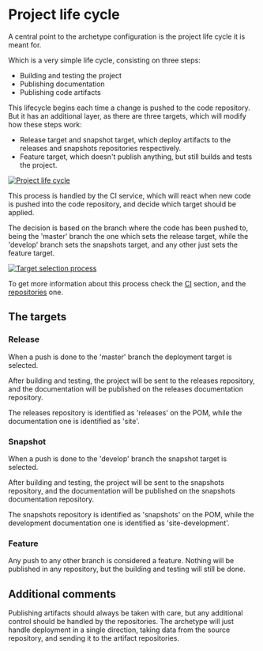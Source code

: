 # Project life cycle

A central point to the archetype configuration is the project life cycle it is meant for.

Which is a very simple life cycle, consisting on three steps:

- Building and testing the project
- Publishing documentation
- Publishing code artifacts

This lifecycle begins each time a change is pushed to the code repository. But it has an additional layer, as there are three targets, which will modify how these steps work:

- Release target and snapshot target, which deploy artifacts to the releases and snapshots repositories respectively.
- Feature target, which doesn't publish anything, but still builds and tests the project.

[![Project life cycle][project-lifecycle]][project-lifecycle]

This process is handled by the CI service, which will react when new code is pushed into the code repository, and decide which target should be applied.

The decision is based on the branch where the code has been pushed to, being the 'master' branch the one which sets the release target, while the 'develop' branch sets the snapshots target, and any other just sets the feature target.

[![Target selection process][selection-process]][selection-process]

To get more information about this process check the [CI](./travis.html) section, and the [repositories](./repos.html) one.

## The targets

### Release

When a push is done to the 'master' branch the deployment target is selected.

After building and testing, the project will be sent to the releases repository, and the documentation will be published on the releases documentation repository.

The releases repository is identified as 'releases' on the POM, while the documentation one is identified as 'site'.

### Snapshot

When a push is done to the 'develop' branch the snapshot target is selected.

After building and testing, the project will be sent to the snapshots repository, and the documentation will be published on the snapshots documentation repository.

The snapshots repository is identified as 'snapshots' on the POM, while the development documentation one is identified as 'site-development'.

### Feature

Any push to any other branch is considered a feature. Nothing will be published in any repository, but the building and testing will still be done.

## Additional comments

Publishing artifacts should always be taken with care, but any additional control should be handled by the repositories. The archetype will just handle deployment in a single direction, taking data from the source repository, and sending it to the artifact repositories.

[project-lifecycle]: ./images/project_life_cycle.png
[selection-process]: ./images/target_selection.png